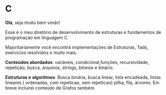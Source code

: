 # C

**Olá**, seja muito bem vindo!

Esse é o meu diretório de desenvolvimento de estruturas e fundamentos de programação em linguagem C.



Majoritariamente você encontrá implementações de Estruturas, Tads, exercícios resolvidos e muito mais. 



**Conteúdos abordados**: variáveis, condicional,funções, recursividade, repetição, busca, arquivos, strings, bitwise e binário.

**Estruturas e algoritmos**: Busca binária, busca linear, lista encadeada, listas lineares ( ordenadas, com repeticao, sem repeticao) pilha, fila, árvores. Em breve incluirei conteúdo de Grafos também. 
